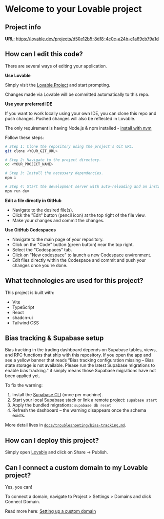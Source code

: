 # Welcome to your Lovable project

## Project info

**URL**: https://lovable.dev/projects/d50e12b5-8df8-4c0c-a24b-c1a69cb79a1d

## How can I edit this code?

There are several ways of editing your application.

**Use Lovable**

Simply visit the [Lovable Project](https://lovable.dev/projects/d50e12b5-8df8-4c0c-a24b-c1a69cb79a1d) and start prompting.

Changes made via Lovable will be committed automatically to this repo.

**Use your preferred IDE**

If you want to work locally using your own IDE, you can clone this repo and push changes. Pushed changes will also be reflected in Lovable.

The only requirement is having Node.js & npm installed - [install with nvm](https://github.com/nvm-sh/nvm#installing-and-updating)

Follow these steps:

```sh
# Step 1: Clone the repository using the project's Git URL.
git clone <YOUR_GIT_URL>

# Step 2: Navigate to the project directory.
cd <YOUR_PROJECT_NAME>

# Step 3: Install the necessary dependencies.
npm i

# Step 4: Start the development server with auto-reloading and an instant preview.
npm run dev
```

**Edit a file directly in GitHub**

- Navigate to the desired file(s).
- Click the "Edit" button (pencil icon) at the top right of the file view.
- Make your changes and commit the changes.

**Use GitHub Codespaces**

- Navigate to the main page of your repository.
- Click on the "Code" button (green button) near the top right.
- Select the "Codespaces" tab.
- Click on "New codespace" to launch a new Codespace environment.
- Edit files directly within the Codespace and commit and push your changes once you're done.

## What technologies are used for this project?

This project is built with:

- Vite
- TypeScript
- React
- shadcn-ui
- Tailwind CSS

## Bias tracking & Supabase setup

Bias tracking in the trading dashboard depends on Supabase tables, views, and RPC functions that ship with this
repository. If you open the app and see a yellow banner that reads “Bias tracking configuration missing – Bias state
storage is not available. Please run the latest Supabase migrations to enable bias tracking.” it simply means those
Supabase migrations have not been applied yet.

To fix the warning:

1. Install the [Supabase CLI](https://supabase.com/docs/reference/cli/usage) (once per machine).
2. Start your local Supabase stack or link a remote project: `supabase start`
3. Apply the bundled migrations: `supabase db reset`
4. Refresh the dashboard – the warning disappears once the schema exists.

More detail lives in [`docs/troubleshooting/bias-tracking.md`](docs/troubleshooting/bias-tracking.md).

## How can I deploy this project?

Simply open [Lovable](https://lovable.dev/projects/d50e12b5-8df8-4c0c-a24b-c1a69cb79a1d) and click on Share -> Publish.

## Can I connect a custom domain to my Lovable project?

Yes, you can!

To connect a domain, navigate to Project > Settings > Domains and click Connect Domain.

Read more here: [Setting up a custom domain](https://docs.lovable.dev/features/custom-domain#custom-domain)
